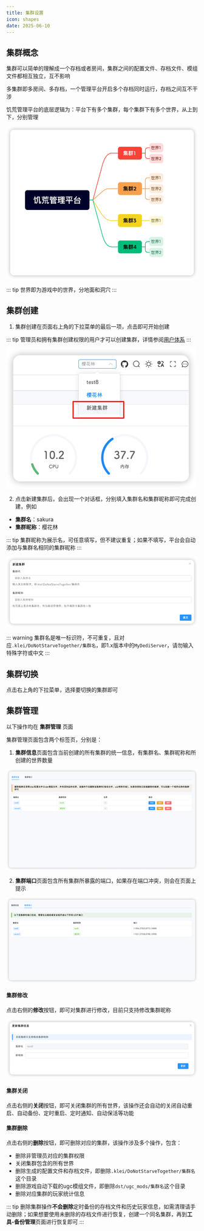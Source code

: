 ```yaml
---
title: 集群设置
icon: shapes
date: 2025-06-10
---
```


## 集群概念
集群可以简单的理解成一个存档或者房间，集群之间的配置文件、存档文件、模组文件都相互独立，互不影响

多集群即多房间、多存档，一个管理平台开启多个存档同时运行，存档之间互不干涉

饥荒管理平台的底层逻辑为：平台下有多个集群，每个集群下有多个世界，从上到下，分别管理

![概念逻辑](assets/cluster-level.png)

::: tip
世界即为游戏中的世界，分地面和洞穴
:::

## 集群创建

1. 集群创建在页面右上角的下拉菜单的最后一项，点击即可开始创建

::: tip
管理员和拥有集群创建权限的用户才可以创建集群，详情参阅[用户体系](users.md)
:::

![集群创建](assets/cluster-create-button.png)

2. 点击新建集群后，会出现一个对话框，分别填入集群名和集群昵称即可完成创建，例如

- **集群名**：sakura
- **集群昵称**：樱花林

::: tip
集群昵称为展示名，可任意填写，但不建议重复；如果不填写，平台会自动添加与集群名相同的集群昵称
:::

![输入集群信息](assets/cluster-create.png)

::: warning
集群名是唯一标识符，不可重复，且对应`.klei/DoNotStarveTogether/集群名`，即1.x版本中的`MyDediServer`，请勿输入特殊字符或中文
:::

## 集群切换

点击右上角的下拉菜单，选择要切换的集群即可

## 集群管理
以下操作均在 **集群管理** 页面

集群管理页面包含两个标签页，分别是：

1. **集群信息**页面包含当前创建的所有集群的统一信息，有集群名、集群昵称和所创建的世界数量

![集群信息](assets/cluster-manage-info.png)

2. **集群端口**页面包含所有集群所暴露的端口，如果存在端口冲突，则会在页面上提示

![集群端口](assets/cluster-manage-port.png)

#### 集群修改

点击右侧的**修改**按钮，即可对集群进行修改，目前只支持修改集群昵称

![集群修改](assets/cluster-update.png)

#### 集群关闭

点击右侧的**关闭**按钮，即可关闭集群的所有世界，该操作还会自动的关闭自动重启、自动备份、定时重启、定时通知、自动保活等功能

#### 集群删除

点击右侧的**删除**按钮，即可删除对应的集群，该操作涉及多个操作，包含：

- 删除非管理员对应的集群权限
- 关闭集群包含的所有世界
- 删除生成的配置文件和存档文件，即删除`.klei/DoNotStarveTogether/集群名`这个目录
- 删除游戏自动下载的ugc模组文件，即删除`dst/ugc_mods/集群名`这个目录
- 删除对应集群的玩家统计信息

::: tip
删除集群操作**不会删除**定时备份的存档文件和历史玩家信息，如需清理请手动删除；如果想要使用未删除的存档文件进行恢复，创建一个同名集群，再到**工具-备份管理**页面进行恢复即可
:::
